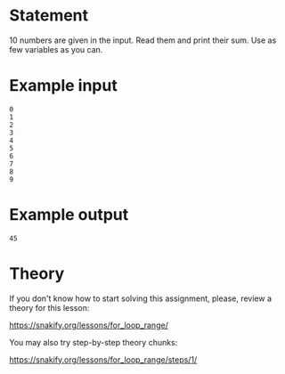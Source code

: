 # Statement

10 numbers are given in the input. Read them and print their sum. Use as few variables as you can.

# Example input

```
0
1
2
3
4
5
6
7
8
9
```

# Example output

```
45
```

# Theory

If you don't know how to start solving this assignment, please, review a theory for this lesson:

https://snakify.org/lessons/for_loop_range/

You may also try step-by-step theory chunks:

https://snakify.org/lessons/for_loop_range/steps/1/